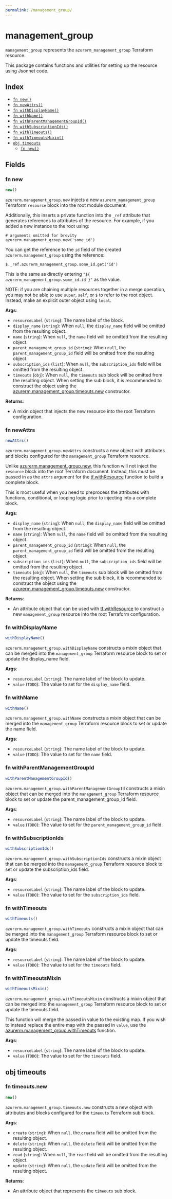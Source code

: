 ```yaml
---
permalink: /management_group/
---
```


# management_group

`management_group` represents the `azurerm_management_group` Terraform resource.



This package contains functions and utilities for setting up the resource using Jsonnet code.


## Index

* [`fn new()`](#fn-new)
* [`fn newAttrs()`](#fn-newattrs)
* [`fn withDisplayName()`](#fn-withdisplayname)
* [`fn withName()`](#fn-withname)
* [`fn withParentManagementGroupId()`](#fn-withparentmanagementgroupid)
* [`fn withSubscriptionIds()`](#fn-withsubscriptionids)
* [`fn withTimeouts()`](#fn-withtimeouts)
* [`fn withTimeoutsMixin()`](#fn-withtimeoutsmixin)
* [`obj timeouts`](#obj-timeouts)
  * [`fn new()`](#fn-timeoutsnew)

## Fields

### fn new

```ts
new()
```


`azurerm.management_group.new` injects a new `azurerm_management_group` Terraform `resource`
block into the root module document.

Additionally, this inserts a private function into the `_ref` attribute that generates references to attributes of the
resource. For example, if you added a new instance to the root using:

    # arguments omitted for brevity
    azurerm.management_group.new('some_id')

You can get the reference to the `id` field of the created `azurerm.management_group` using the reference:

    $._ref.azurerm_management_group.some_id.get('id')

This is the same as directly entering `"${ azurerm_management_group.some_id.id }"` as the value.

NOTE: if you are chaining multiple resources together in a merge operation, you may not be able to use `super`, `self`,
or `$` to refer to the root object. Instead, make an explicit outer object using `local`.

**Args**:
  - `resourceLabel` (`string`): The name label of the block.
  - `display_name` (`string`):  When `null`, the `display_name` field will be omitted from the resulting object.
  - `name` (`string`):  When `null`, the `name` field will be omitted from the resulting object.
  - `parent_management_group_id` (`string`):  When `null`, the `parent_management_group_id` field will be omitted from the resulting object.
  - `subscription_ids` (`list`):  When `null`, the `subscription_ids` field will be omitted from the resulting object.
  - `timeouts` (`obj`):  When `null`, the `timeouts` sub block will be omitted from the resulting object. When setting the sub block, it is recommended to construct the object using the [azurerm.management_group.timeouts.new](#fn-managementgrouptimeoutsnew) constructor.

**Returns**:
- A mixin object that injects the new resource into the root Terraform configuration.


### fn newAttrs

```ts
newAttrs()
```


`azurerm.management_group.newAttrs` constructs a new object with attributes and blocks configured for the `management_group`
Terraform resource.

Unlike [azurerm.management_group.new](#fn-managementgroupnew), this function will not inject the `resource`
block into the root Terraform document. Instead, this must be passed in as the `attrs` argument for the
[tf.withResource](https://github.com/tf-libsonnet/core/tree/main/docs#fn-withresource) function to build a complete block.

This is most useful when you need to preprocess the attributes with functions, conditional, or looping logic prior to
injecting into a complete block.

**Args**:
  - `display_name` (`string`):  When `null`, the `display_name` field will be omitted from the resulting object.
  - `name` (`string`):  When `null`, the `name` field will be omitted from the resulting object.
  - `parent_management_group_id` (`string`):  When `null`, the `parent_management_group_id` field will be omitted from the resulting object.
  - `subscription_ids` (`list`):  When `null`, the `subscription_ids` field will be omitted from the resulting object.
  - `timeouts` (`obj`):  When `null`, the `timeouts` sub block will be omitted from the resulting object. When setting the sub block, it is recommended to construct the object using the [azurerm.management_group.timeouts.new](#fn-managementgrouptimeoutsnew) constructor.

**Returns**:
  - An attribute object that can be used with [tf.withResource](https://github.com/tf-libsonnet/core/tree/main/docs#fn-withresource) to construct a new `management_group` resource into the root Terraform configuration.


### fn withDisplayName

```ts
withDisplayName()
```

`azurerm.management_group.withDisplayName` constructs a mixin object that can be merged into the `management_group`
Terraform resource block to set or update the display_name field.



**Args**:
  - `resourceLabel` (`string`): The name label of the block to update.
  - `value` (`TODO`): The value to set for the `display_name` field.


### fn withName

```ts
withName()
```

`azurerm.management_group.withName` constructs a mixin object that can be merged into the `management_group`
Terraform resource block to set or update the name field.



**Args**:
  - `resourceLabel` (`string`): The name label of the block to update.
  - `value` (`TODO`): The value to set for the `name` field.


### fn withParentManagementGroupId

```ts
withParentManagementGroupId()
```

`azurerm.management_group.withParentManagementGroupId` constructs a mixin object that can be merged into the `management_group`
Terraform resource block to set or update the parent_management_group_id field.



**Args**:
  - `resourceLabel` (`string`): The name label of the block to update.
  - `value` (`TODO`): The value to set for the `parent_management_group_id` field.


### fn withSubscriptionIds

```ts
withSubscriptionIds()
```

`azurerm.management_group.withSubscriptionIds` constructs a mixin object that can be merged into the `management_group`
Terraform resource block to set or update the subscription_ids field.



**Args**:
  - `resourceLabel` (`string`): The name label of the block to update.
  - `value` (`TODO`): The value to set for the `subscription_ids` field.


### fn withTimeouts

```ts
withTimeouts()
```

`azurerm.management_group.withTimeouts` constructs a mixin object that can be merged into the `management_group`
Terraform resource block to set or update the timeouts field.



**Args**:
  - `resourceLabel` (`string`): The name label of the block to update.
  - `value` (`TODO`): The value to set for the `timeouts` field.


### fn withTimeoutsMixin

```ts
withTimeoutsMixin()
```

`azurerm.management_group.withTimeoutsMixin` constructs a mixin object that can be merged into the `management_group`
Terraform resource block to set or update the timeouts field.

This function will merge the passed in value to the existing map. If you wish
to instead replace the entire map with the passed in `value`, use the [azurerm.management_group.withTimeouts](TODO)
function.


**Args**:
  - `resourceLabel` (`string`): The name label of the block to update.
  - `value` (`TODO`): The value to set for the `timeouts` field.


## obj timeouts



### fn timeouts.new

```ts
new()
```


`azurerm.management_group.timeouts.new` constructs a new object with attributes and blocks configured for the `timeouts`
Terraform sub block.



**Args**:
  - `create` (`string`):  When `null`, the `create` field will be omitted from the resulting object.
  - `delete` (`string`):  When `null`, the `delete` field will be omitted from the resulting object.
  - `read` (`string`):  When `null`, the `read` field will be omitted from the resulting object.
  - `update` (`string`):  When `null`, the `update` field will be omitted from the resulting object.

**Returns**:
  - An attribute object that represents the `timeouts` sub block.
